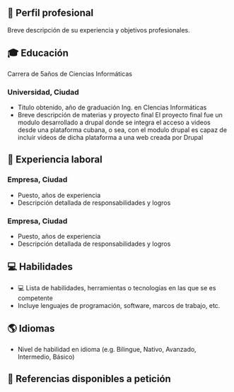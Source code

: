 ## 💼 Perfil profesional
Breve descripción de su experiencia y objetivos profesionales.

## 🎓 Educación
Carrera de 5años de Ciencias Informáticas

### Universidad, Ciudad
- Titulo obtenido, año de graduación
  Ing. en CIencias Informáticas
- Breve descripción de materias y proyecto final
  El proyecto final fue un modulo desarrollado a drupal donde se integra el acceso a videos desde una plataforma cubana, o sea, con el modulo drupal es capaz de incluir videos de dicha plataforma a una web creada por Drupal


## 💼 Experiencia laboral

### Empresa, Ciudad
- Puesto, años de experiencia
- Descripción detallada de responsabilidades y logros

### Empresa, Ciudad
- Puesto, años de experiencia
- Descripción detallada de responsabilidades y logros

## 💻 Habilidades

- 💻 Lista de habilidades, herramientas o tecnologías en las que se es competente
- Incluye lenguajes de programación, software, marcos de trabajo, etc.

## 🌎 Idiomas

- Nivel de habilidad en idioma (e.g. Bilingue, Nativo, Avanzado, Intermedio, Básico)

## 🔗 Referencias disponibles a petición
